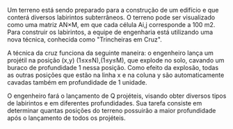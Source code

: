Um terreno está sendo preparado para a construção de um edifício e que conterá diversos labirintos subterrâneos. O terreno pode ser visualizado como uma matriz AN×M, em que cada célula Ai,j corresponde a 100 m2. Para construir os labirintos, a equipe de engenharia está utilizando uma nova técnica, conhecida como "Trincheiras em Cruz".

A técnica da cruz funciona da seguinte maneira: o engenheiro lança um projétil na posição (x,y) (1≤x≤N),(1≤y≤M), que explode no solo, cavando um buraco de profundidade 1 nessa posição. Como efeito da explosão, todas as outras posições que estão na linha x e na coluna y são automaticamente cavadas também em profundidade de 1 unidade.   

O engenheiro fará o lançamento de Q projéteis, visando obter diversos tipos de labirintos e em diferentes profundidades. Sua tarefa consiste em determinar quantas posições do terreno possuirão a maior profundidade após o lançamento de todos os projéteis.
